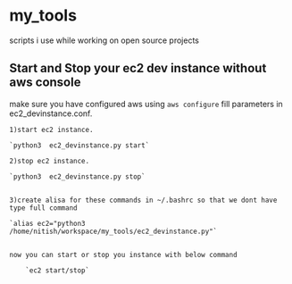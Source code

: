 # my_tools
scripts i use while working on open source  projects

## Start and Stop your ec2 dev instance without aws console


make sure you have configured aws using `aws configure`
fill parameters in ec2_devinstance.conf.


    1)start ec2 instance.

    `python3  ec2_devinstance.py start`

    2)stop ec2 instance. 

    `python3  ec2_devinstance.py stop`


    3)create alisa for these commands in ~/.bashrc so that we dont have type full command

    `alias ec2="python3 /home/nitish/workspace/my_tools/ec2_devinstance.py"`


    now you can start or stop you instance with below command

        `ec2 start/stop`